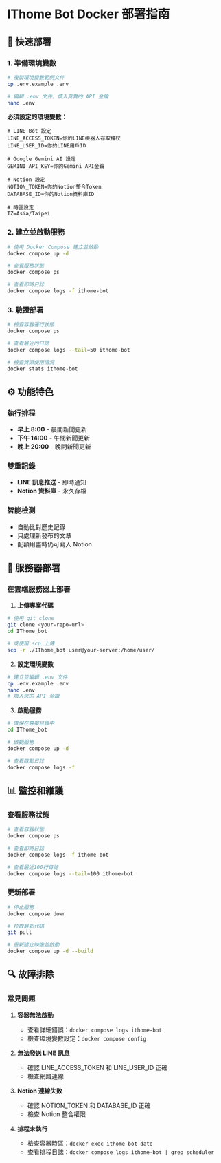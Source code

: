 # IThome Bot Docker 部署指南

## 🚀 快速部署

### 1. 準備環境變數
```bash
# 複製環境變數範例文件
cp .env.example .env

# 編輯 .env 文件，填入真實的 API 金鑰
nano .env
```

**必須設定的環境變數：**
```env
# LINE Bot 設定
LINE_ACCESS_TOKEN=你的LINE機器人存取權杖
LINE_USER_ID=你的LINE用戶ID

# Google Gemini AI 設定  
GEMINI_API_KEY=你的Gemini API金鑰

# Notion 設定
NOTION_TOKEN=你的Notion整合Token
DATABASE_ID=你的Notion資料庫ID

# 時區設定
TZ=Asia/Taipei
```

### 2. 建立並啟動服務
```bash
# 使用 Docker Compose 建立並啟動
docker compose up -d

# 查看服務狀態
docker compose ps

# 查看即時日誌
docker compose logs -f ithome-bot
```

### 3. 驗證部署
```bash
# 檢查容器運行狀態
docker compose ps

# 查看最近的日誌
docker compose logs --tail=50 ithome-bot

# 檢查資源使用情況
docker stats ithome-bot
```

## ⚙️ 功能特色

### 執行排程
- **早上 8:00** - 晨間新聞更新
- **下午 14:00** - 午間新聞更新  
- **晚上 20:00** - 晚間新聞更新

### 雙重記錄
- **LINE 訊息推送** - 即時通知
- **Notion 資料庫** - 永久存檔

### 智能檢測
- 自動比對歷史記錄
- 只處理新發布的文章
- 配額用盡時仍可寫入 Notion

## 🔧 服務器部署

### 在雲端服務器上部署

1. **上傳專案代碼**
```bash
# 使用 git clone
git clone <your-repo-url>
cd IThome_bot

# 或使用 scp 上傳
scp -r ./IThome_bot user@your-server:/home/user/
```

2. **設定環境變數**
```bash
# 建立並編輯 .env 文件
cp .env.example .env
nano .env
# 填入您的 API 金鑰
```

3. **啟動服務**
```bash
# 確保在專案目錄中
cd IThome_bot

# 啟動服務
docker compose up -d

# 查看啟動日誌
docker compose logs -f
```

## 📊 監控和維護

### 查看服務狀態
```bash
# 查看容器狀態
docker compose ps

# 查看即時日誌
docker compose logs -f ithome-bot

# 查看最近100行日誌
docker compose logs --tail=100 ithome-bot
```

### 更新部署
```bash
# 停止服務
docker compose down

# 拉取最新代碼
git pull

# 重新建立映像並啟動
docker compose up -d --build
```

## 🔍 故障排除

### 常見問題

1. **容器無法啟動**
   - 查看詳細錯誤：`docker compose logs ithome-bot`
   - 檢查環境變數設定：`docker compose config`

2. **無法發送 LINE 訊息**
   - 確認 LINE_ACCESS_TOKEN 和 LINE_USER_ID 正確
   - 檢查網路連線

3. **Notion 連線失敗**
   - 確認 NOTION_TOKEN 和 DATABASE_ID 正確
   - 檢查 Notion 整合權限

4. **排程未執行**
   - 檢查容器時區：`docker exec ithome-bot date`
   - 查看排程日誌：`docker compose logs ithome-bot | grep scheduler`
